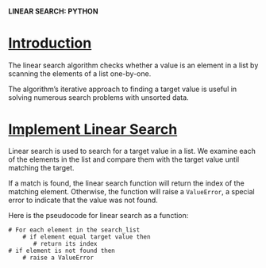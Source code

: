 #### LINEAR SEARCH: PYTHON

# [Introduction](https://www.codecademy.com/courses/search-algorithms/lessons/linear-implementation/exercises/intro-linear-implementation)

The linear search algorithm checks whether a value is an element in a list by scanning the elements of a list one-by-one.

The algorithm’s iterative approach to finding a target value is useful in solving numerous search problems with unsorted data.

# [Implement Linear Search](https://www.codecademy.com/courses/search-algorithms/lessons/linear-implementation/exercises/implement-linear-search)

Linear search is used to search for a target value in a list. 
We examine each of the elements in the list and compare them with the target value until matching the target.

If a match is found, the linear search function will return the index of the matching element. 
Otherwise, the function will raise a `ValueError`, a special error to indicate that the value was not found.

Here is the pseudocode for linear search as a function:
```
# For each element in the search_list
    # if element equal target value then
       # return its index
# if element is not found then 
    # raise a ValueError
```
